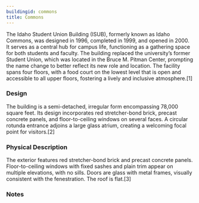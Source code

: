 ```yaml
---
buildingid: commons
title: Commons
---
```


The Idaho Student Union Building (ISUB), formerly known as Idaho Commons, was designed in 1996, completed in 1999, and opened in 2000. It serves as a central hub for campus life, functioning as a gathering space for both students and faculty. The building replaced the university’s former Student Union, which was located in the Bruce M. Pitman Center, prompting the name change to better reflect its new role and location. The facility spans four floors, with a food court on the lowest level that is open and accessible to all upper floors, fostering a lively and inclusive atmosphere.[1]

### Design
The building is a semi-detached, irregular form encompassing 78,000 square feet. Its design incorporates red stretcher-bond brick, precast concrete panels, and floor-to-ceiling windows on several faces. A circular rotunda entrance adjoins a large glass atrium, creating a welcoming focal point for visitors.[2]

### Physical Description
The exterior features red stretcher-bond brick and precast concrete panels. Floor-to-ceiling windows with fixed sashes and plain trim appear on multiple elevations, with no sills. Doors are glass with metal frames, visually consistent with the fenestration. The roof is flat.[3]  

### Notes  
[^1]: Nathan J. Moody, “National Register of Historic Places—Registration Form: The University of Idaho Historic District,” initial submission to Idaho SHPO, unpublished, University of Idaho, Moscow, Idaho, May 7, 2025, 63.  
[^2]: Ibid.  
[^3]: Ibid. 